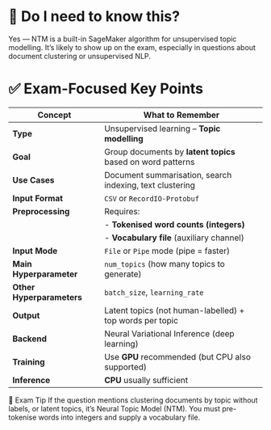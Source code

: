 # 🧠 Do I need to know this?
Yes — NTM is a built-in SageMaker algorithm for unsupervised topic modelling. It’s likely to show up on the exam, especially in questions about document clustering or unsupervised NLP.

# ✅ Exam-Focused Key Points
| Concept                   | What to Remember                                            |
| ------------------------- | ----------------------------------------------------------- |
| **Type**                  | Unsupervised learning – **Topic modelling**                 |
| **Goal**                  | Group documents by **latent topics** based on word patterns |
| **Use Cases**             | Document summarisation, search indexing, text clustering    |
| **Input Format**          | `CSV` or `RecordIO-Protobuf`                                |
| **Preprocessing**         | Requires:                                                   |
|                           | - **Tokenised word counts (integers)**                      |
|                           | - **Vocabulary file** (auxiliary channel)                   |
| **Input Mode**            | `File` or `Pipe` mode (pipe = faster)                       |
| **Main Hyperparameter**   | `num_topics` (how many topics to generate)                  |
| **Other Hyperparameters** | `batch_size`, `learning_rate`                               |
| **Output**                | Latent topics (not human-labelled) + top words per topic    |
| **Backend**               | Neural Variational Inference (deep learning)                |
| **Training**              | Use **GPU** recommended (but CPU also supported)            |
| **Inference**             | **CPU** usually sufficient                                  |


📝 Exam Tip
If the question mentions clustering documents by topic without labels, or latent topics, it’s Neural Topic Model (NTM).
You must pre-tokenise words into integers and supply a vocabulary file.
